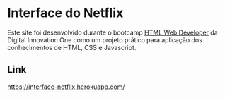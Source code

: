 # Interface do Netflix

Este site foi desenvolvido durante o bootcamp [HTML Web Developer](https://web.digitalinnovation.one/track/html-web-developer) da Digital Innovation One como um projeto prático para aplicação dos conhecimentos de HTML, CSS e Javascript.

## Link

<https://interface-netflix.herokuapp.com/>
